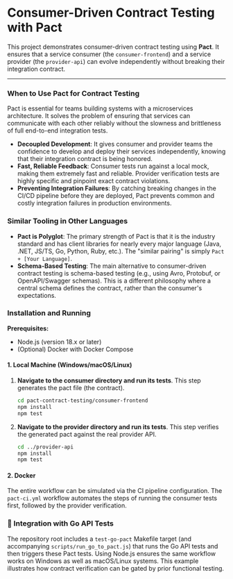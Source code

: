 # Consumer-Driven Contract Testing with Pact

This project demonstrates consumer-driven contract testing using **Pact**. It ensures that a service consumer (the `consumer-frontend`) and a service provider (the `provider-api`) can evolve independently without breaking their integration contract.

---

### When to Use Pact for Contract Testing

Pact is essential for teams building systems with a microservices architecture. It solves the problem of ensuring that services can communicate with each other reliably without the slowness and brittleness of full end-to-end integration tests.

* **Decoupled Development**: It gives consumer and provider teams the confidence to develop and deploy their services independently, knowing that their integration contract is being honored.
* **Fast, Reliable Feedback**: Consumer tests run against a local mock, making them extremely fast and reliable. Provider verification tests are highly specific and pinpoint exact contract violations.
* **Preventing Integration Failures**: By catching breaking changes in the CI/CD pipeline before they are deployed, Pact prevents common and costly integration failures in production environments.

### Similar Tooling in Other Languages

* **Pact is Polyglot**: The primary strength of Pact is that it is the industry standard and has client libraries for nearly every major language (Java, .NET, JS/TS, Go, Python, Ruby, etc.). The "similar pairing" is simply `Pact + [Your Language]`.
* **Schema-Based Testing**: The main alternative to consumer-driven contract testing is schema-based testing (e.g., using Avro, Protobuf, or OpenAPI/Swagger schemas). This is a different philosophy where a central schema defines the contract, rather than the consumer's expectations.

### Installation and Running

**Prerequisites:**
* Node.js (version 18.x or later)
* (Optional) Docker with Docker Compose

#### 1. Local Machine (Windows/macOS/Linux)

1.  **Navigate to the consumer directory and run its tests**. This step generates the pact file (the contract).
    ```bash
    cd pact-contract-testing/consumer-frontend
    npm install
    npm test
    ```
2.  **Navigate to the provider directory and run its tests**. This step verifies the generated pact against the real provider API.
    ```bash
    cd ../provider-api
    npm install
    npm test
    ```

#### 2. Docker

The entire workflow can be simulated via the CI pipeline configuration. The `pact-ci.yml` workflow automates the steps of running the consumer tests first, followed by the provider verification.

### 🤝 Integration with Go API Tests

The repository root includes a `test-go-pact` Makefile target (and accompanying
`scripts/run_go_to_pact.js`) that runs the Go API tests and then triggers these
Pact tests. Using Node.js ensures the same workflow works on Windows as well as
macOS/Linux systems. This example illustrates how contract verification can be
gated by prior functional testing.

